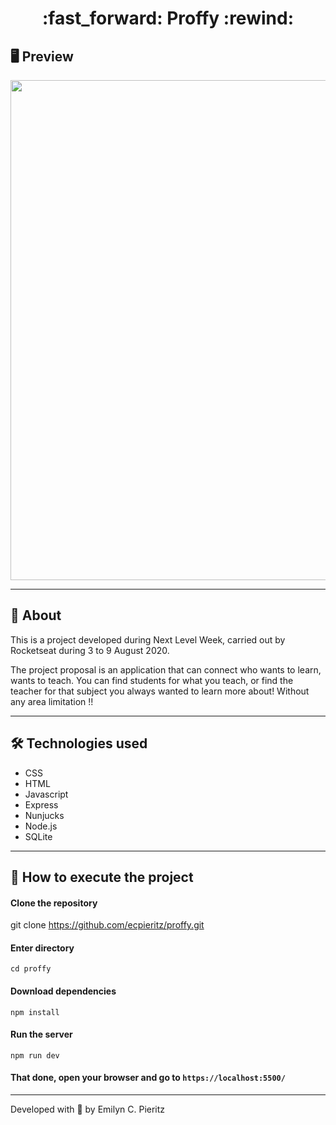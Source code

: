 <h1 align = "center"> :fast_forward: Proffy :rewind: </h1>

## 🖥 Preview
<p align = "center">
  <img src = "https://raw.githubusercontent.com/ecpieritz/proffy/master/public/img/proffy-print.jpg" width = "800">
</p>

---

## 📖 About
<p>This is a project developed during Next Level Week, carried out by Rocketseat during 3 to 9 August 2020.</p>
<p>The project proposal is an application that can connect who wants to learn, wants to teach. You can find students for what you teach, or find the teacher for that subject you always wanted to learn more about! Without any area limitation !!</p>


---

## 🛠 Technologies used
- CSS
- HTML
- Javascript
- Express
- Nunjucks
- Node.js
- SQLite

---

## 🚀 How to execute the project
#### Clone the repository
git clone https://github.com/ecpieritz/proffy.git

#### Enter directory
`cd proffy`

#### Download dependencies
`npm install`

#### Run the server
`npm run dev`

#### That done, open your browser and go to `https://localhost:5500/`

---
Developed with 💙 by Emilyn C. Pieritz
